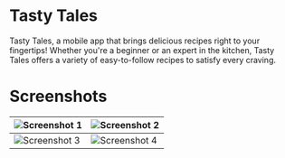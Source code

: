 # Tasty Tales

Tasty Tales, a mobile app that brings delicious recipes right to your fingertips! Whether you're a beginner or an expert in the kitchen, Tasty Tales offers a variety of easy-to-follow recipes to satisfy every craving.

# Screenshots

| ![Screenshot 1](https://images2.imgbox.com/ed/ed/Uu8Msjp8_o.png) | ![Screenshot 2](https://images2.imgbox.com/e8/7d/Dqr9BRbE_o.png) |
|---|---|
| ![Screenshot 3](https://images2.imgbox.com/ed/ed/Uu8Msjp8_o.png) | ![Screenshot 4](https://images2.imgbox.com/e8/7d/Dqr9BRbE_o.png) |

